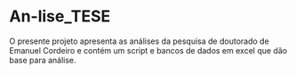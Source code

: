 # An-lise_TESE
O presente projeto apresenta as análises da pesquisa de doutorado de Emanuel Cordeiro e contém um script e bancos de dados em excel que dão base para análise.

